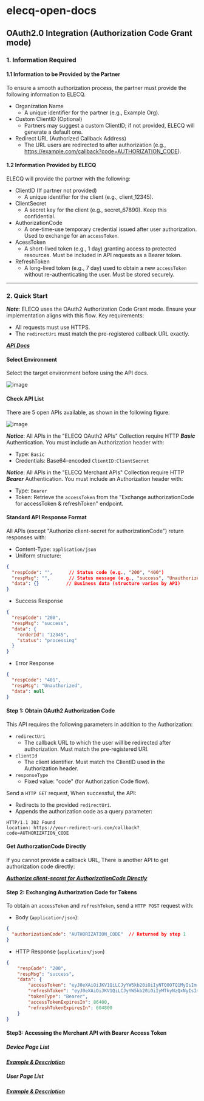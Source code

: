 # elecq-open-docs

## OAuth2.0 Integration (Authorization Code Grant mode)

### 1. Information Required
#### 1.1 Information to be Provided by the Partner
To ensure a smooth authorization process, the partner must provide the following information to ELECQ.
- Organization Name
  - A unique identifier for the partner (e.g., Example Org).
- Custom ClientID (Optional)
  - Partners may suggest a custom ClientID; if not provided, ELECQ will generate a default one.
- Redirect URL (Authorized Callback Address)
  - The URL users are redirected to after authorization (e.g., https://example.com/callback?code=AUTHORIZATION_CODE).

#### 1.2 Information Provided by ELECQ
ELECQ will provide the partner with the following:

- ClientID (If partner not provided)
  - A unique identifier for the client (e.g., client_12345).
- ClientSecret
  - A secret key for the client (e.g., secret_67890). Keep this confidential.
- AuthorizationCode
  - A one-time-use temporary credential issued after user authorization. Used to exchange for an `accessToken`.
- AcessToken
  - A short-lived token (e.g., 1 day) granting access to protected resources. Must be included in API requests as a Bearer token.
- RefreshToken
  - A long-lived token (e.g., 7 day) used to obtain a new `accessToken` without re-authenticating the user. Must be stored securely.

---

### 2. Quick Start
***Note***: ELECQ uses the OAuth2 Authorization Code Grant mode. Ensure your implementation aligns with this flow. Key requirements:
- All requests must use HTTPS.
- The `redirectUri` must match the pre-registered callback URL exactly.

[***API Docs***](https://www.postman.com/nacoc01leheq/workspace/elecq-open-api "API Docs")

#### Select Environment

Select the target environment before using the API docs.

![image](https://github.com/user-attachments/assets/75aa9369-cc0c-4f28-91cd-31d9c7a5df15)

#### Check API List
There are 5 open APIs available, as shown in the following figure:

![image](https://github.com/user-attachments/assets/b33c2f15-4205-4ea4-bf31-caf24b44a3ab)

***Notice***: All APIs in the "ELECQ OAuth2 APIs" Collection require HTTP ***Basic*** Authentication. You must include an Authorization header with: 
- Type: `Basic`
- Credentials: Base64-encoded `ClientID:ClientSecret`

***Notice***: All APIs in the "ELECQ Merchant APIs" Collection require HTTP ***Bearer*** Authentication. You must include an Authorization header with: 
- Type: `Bearer`
- Token: Retrieve the `accessToken` from the "Exchange authorizationCode for accessToken & refreshToken" endpoint.

#### Standard API Response Format
All APIs (except "Authorize client-secret for authorizationCode") return responses with:
- Content-Type: `application/json`
- Uniform structure:

```json
{
  "respCode": "",      // Status code (e.g., "200", "400")
  "respMsg": "",       // Status message (e.g., "success", "Unauthorized")  
  "data": {}          // Business data (structure varies by API)
}
```

- Success Response

```json
{
  "respCode": "200",
  "respMsg": "success",
  "data": {
    "orderId": "12345",
    "status": "processing"
  }
}
```

- Error Response

```json
{
  "respCode": "401",
  "respMsg": "Unauthorized",
  "data": null
}
```

#### Step 1: Obtain OAuth2 Authorization Code
This API requires the following parameters in addition to the Authorization: 
- `redirectUri`
  - The callback URL to which the user will be redirected after authorization. Must match the pre-registered URI. 
- `clientId`
  - The client identifier. Must match the ClientID used in the Authorization header.
- `responseType`
  - Fixed value: "code" (for Authorization Code flow).
 
Send a `HTTP GET` request, When successful, the API:
- Redirects to the provided `redirectUri`.
- Appends the authorization code as a query parameter:
```
HTTP/1.1 302 Found
location: https://your-redirect-uri.com/callback?code=AUTHORIZATION_CODE
```

#### Get AuthorzationCode Directly
If you cannot provide a callback URL, There is another API to get authorization code directly:

[***Authorize client-secret for AuthorizationCode Directly***](https://www.postman.com/nacoc01leheq/workspace/elecq-open-api/example/34486419-767f1173-6fb0-4d12-b628-fbeb2ee1f9f4?action=share&source=copy-link&creator=34486419&active-environment=0e930f3c-eb1c-45c6-8b24-933e0071201e)

#### Step 2: Exchanging Authorization Code for Tokens
To obtain an `accessToken` and `refreshToken`, send a `HTTP POST` request with:
- Body (`application/json`):

```json
{
  "authorizationCode": "AUTHORIZATION_CODE"  // Returned by step 1
}
```

- HTTP Response (`application/json`)

```json
{
    "respCode": "200",
    "respMsg": "success",
    "data": {
        "accessToken": "eyJ0eXAiOiJKV1QiLCJyYW5kb20iOiIyNTQ0OTQ1MyIsIm......",
        "refreshToken": "eyJ0eXAiOiJKV1QiLCJyYW5kb20iOiIyMTkyNzQxNyIsImFs......",
        "tokenType": "Bearer",
        "accessTokenExpiresIn": 86400,
        "refreshTokenExpiresIn": 604800
    }
}
```

#### Step3: Accessing the Merchant API with Bearer Access Token

##### Device Page List
[***Example & Description***](https://www.postman.com/nacoc01leheq/elecq-open-api/example/34486419-55fc5dd7-6f45-44dc-92ae-bd146c2f0791?action=share&source=copy-link&creator=34486419&ctx=documentation)

##### User Page List
[***Example & Description***](https://www.postman.com/nacoc01leheq/elecq-open-api/example/34486419-5dac1f71-b73b-4fe2-ace6-9f654045b149?action=share&source=copy-link&creator=34486419&ctx=documentation)
